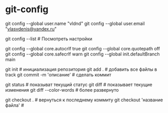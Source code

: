 # git-config

git config --global user.name "vldnd"
git config --global user.email "vlasvdenis@yandex.ru"

git config --list # Посмотреть настройки

git config --global core.autocrlf true
git config --global core.quotepath off
git config --global core.safecrlf warn
git config --global init.defaultBranch main

git init # инициализация репозитория
git add . # добавить все файлы в track
git commit -m 'описание' # сделать коммит

git status # показыват текущий статус
git diff # показывает текущие изменения
git diff --color-words # более развернуто

git checkout . # вернуться к последнему коммиту
git checkout 'название файла' #
